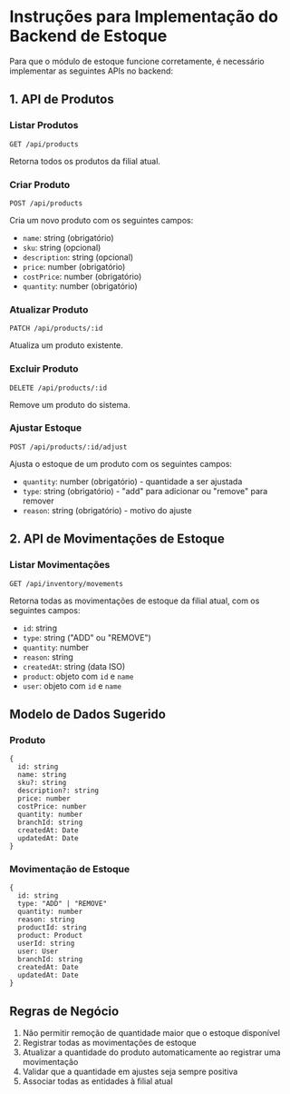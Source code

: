 # Instruções para Implementação do Backend de Estoque

Para que o módulo de estoque funcione corretamente, é necessário implementar as seguintes APIs no backend:

## 1. API de Produtos

### Listar Produtos
```
GET /api/products
```
Retorna todos os produtos da filial atual.

### Criar Produto
```
POST /api/products
```
Cria um novo produto com os seguintes campos:
- `name`: string (obrigatório)
- `sku`: string (opcional)
- `description`: string (opcional)
- `price`: number (obrigatório)
- `costPrice`: number (obrigatório)
- `quantity`: number (obrigatório)

### Atualizar Produto
```
PATCH /api/products/:id
```
Atualiza um produto existente.

### Excluir Produto
```
DELETE /api/products/:id
```
Remove um produto do sistema.

### Ajustar Estoque
```
POST /api/products/:id/adjust
```
Ajusta o estoque de um produto com os seguintes campos:
- `quantity`: number (obrigatório) - quantidade a ser ajustada
- `type`: string (obrigatório) - "add" para adicionar ou "remove" para remover
- `reason`: string (obrigatório) - motivo do ajuste

## 2. API de Movimentações de Estoque

### Listar Movimentações
```
GET /api/inventory/movements
```
Retorna todas as movimentações de estoque da filial atual, com os seguintes campos:
- `id`: string
- `type`: string ("ADD" ou "REMOVE")
- `quantity`: number
- `reason`: string
- `createdAt`: string (data ISO)
- `product`: objeto com `id` e `name`
- `user`: objeto com `id` e `name`

## Modelo de Dados Sugerido

### Produto
```
{
  id: string
  name: string
  sku?: string
  description?: string
  price: number
  costPrice: number
  quantity: number
  branchId: string
  createdAt: Date
  updatedAt: Date
}
```

### Movimentação de Estoque
```
{
  id: string
  type: "ADD" | "REMOVE"
  quantity: number
  reason: string
  productId: string
  product: Product
  userId: string
  user: User
  branchId: string
  createdAt: Date
  updatedAt: Date
}
```

## Regras de Negócio

1. Não permitir remoção de quantidade maior que o estoque disponível
2. Registrar todas as movimentações de estoque
3. Atualizar a quantidade do produto automaticamente ao registrar uma movimentação
4. Validar que a quantidade em ajustes seja sempre positiva
5. Associar todas as entidades à filial atual